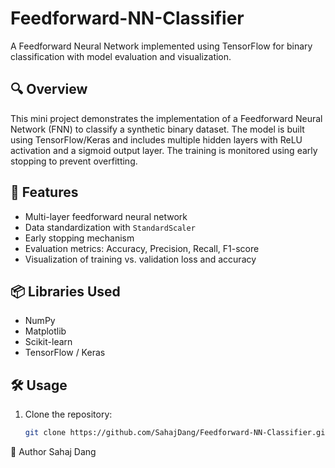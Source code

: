 # Feedforward-NN-Classifier

A Feedforward Neural Network implemented using TensorFlow for binary classification with model evaluation and visualization.

## 🔍 Overview

This mini project demonstrates the implementation of a Feedforward Neural Network (FNN) to classify a synthetic binary dataset. The model is built using TensorFlow/Keras and includes multiple hidden layers with ReLU activation and a sigmoid output layer. The training is monitored using early stopping to prevent overfitting.

## 🚀 Features

- Multi-layer feedforward neural network
- Data standardization with `StandardScaler`
- Early stopping mechanism
- Evaluation metrics: Accuracy, Precision, Recall, F1-score
- Visualization of training vs. validation loss and accuracy

## 📦 Libraries Used

- NumPy
- Matplotlib
- Scikit-learn
- TensorFlow / Keras

## 🛠️ Usage

1. Clone the repository:
   ```bash
   git clone https://github.com/SahajDang/Feedforward-NN-Classifier.git

🧠 Author
Sahaj Dang
